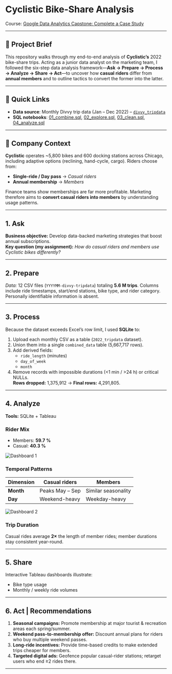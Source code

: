 # Cyclistic Bike-Share Analysis  
Course: [Google Data Analytics Capstone: Complete a Case Study](https://www.coursera.org/learn/google-data-analytics-capstone)

---

## 📑 Project Brief
This repository walks through my end-to-end analysis of **Cyclistic’s** 2022 bike-share trips. Acting as a junior data analyst on the marketing team, I followed the six-step data analysis framework—**Ask → Prepare → Process → Analyze → Share → Act**—to uncover how **casual riders** differ from **annual members** and to outline tactics to convert the former into the latter.

---

## 🔗 Quick Links

- **Data source**: Monthly Divvy trip data (Jan – Dec 2022) – [`divvy_tripdata`](https://divvy-tripdata.s3.amazonaws.com/index.html)  
- **SQL notebooks**: [01_combine.sql](./01_combine.sql), [02_explore.sql](./02_explore.sql), [03_clean.sql](./03_clean.sql), [04_analyze.sql](./04_analyze.sql)

---

## 🏢 Company Context
**Cyclistic** operates ~5,800 bikes and 600 docking stations across Chicago, including adaptive options (reclining, hand-cycle, cargo). Riders choose from:
- **Single-ride / Day pass** → *Casual riders*  
- **Annual membership** → *Members*

Finance teams show memberships are far more profitable. Marketing therefore aims to **convert casual riders into members** by understanding usage patterns.

---

## 1. Ask  
**Business objective:** Develop data-backed marketing strategies that boost annual subscriptions.  
**Key question (my assignment):** *How do casual riders and members use Cyclistic bikes differently?*

---

## 2. Prepare  
*Data:* 12 CSV files (`YYYYMM-divvy-tripdata`) totaling **5.6 M trips**. Columns include ride timestamps, start/end stations, bike type, and rider category. Personally identifiable information is absent.

---

## 3. Process  
Because the dataset exceeds Excel’s row limit, I used **SQLite** to:

1. Upload each monthly CSV as a table (`2022_tripdata` dataset).  
2. Union them into a single `combined_data` table (5,667,717 rows).  
3. Add derived fields:  
   - `ride_length` (minutes)  
   - `day_of_week`  
   - `month`
4. Remove records with impossible durations (<1 min / >24 h) or critical NULLs.  
   **Rows dropped:** 1,375,912 → **Final rows:** 4,291,805.

---

## 4. Analyze  
**Tools:** SQLite + Tableau

### Rider Mix
- Members: **59.7 %**  
- Casual: **40.3 %**
  
![Dashboard 1](https://github.com/user-attachments/assets/ade60a27-2e5f-4af4-8863-46dce6e9acee)

### Temporal Patterns

| Dimension | Casual riders   | Members             |
|-----------|-----------------|---------------------|
| **Month** | Peaks May – Sep | Similar seasonality |
| **Day**   | Weekend-heavy   | Weekday-heavy       |


![Dashboard 2](https://github.com/user-attachments/assets/dd854fb5-d9ec-45b4-9898-2ff6566737f3)

### Trip Duration
Casual rides average **2×** the length of member rides; member durations stay consistent year-round.

---

## 5. Share  
Interactive Tableau dashboards illustrate:
- Bike type usage
- Monthly / weekly ride volumes

---

## 6. Act | Recommendations
1. **Seasonal campaigns:** Promote membership at major tourist & recreation areas each spring/summer.  
2. **Weekend pass-to-membership offer:** Discount annual plans for riders who buy multiple weekend passes.  
3. **Long-ride incentives:** Provide time-based credits to make extended trips cheaper for members.  
4. **Targeted digital ads:** Geofence popular casual-rider stations; retarget users who end ≥2 rides there.

---
